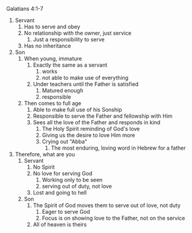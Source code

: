 Galatians 4:1-7

1. Servant
   1. Has to serve and obey
   2. No relationship with the owner, just service
      1. Just a responsibility to serve
   3. Has no inheritance
2. Son
   1. When young, immature
      1. Exactly the same as a servant
         1. works
         2. not able to make use of everything
      2. Under teachers until the Father is satisfied
         1. Matured enough
         2. responsible
   2. Then comes to full age
      1. Able to make full use of his Sonship
      2. Responsible to serve the Father and fellowship with Him
      3. Sees all the love of the Father and responds in kind
         1. The Holy Spirit reminding of God's love
         2. Giving us the desire to love Him more
         3. Crying out "Abba"
            1. The most enduring, loving word in Hebrew for a father
3. Therefore, what are you
   1. Servant
      1. No Spirit
      2. No love for serving God
         1. Working only to be seen
         2. serving out of duty, not love
      3. Lost and going to hell
   2. Son
      1. The Spirit of God moves them to serve out of love, not duty
         1. Eager to serve God
         2. Focus is on showing love to the Father, not on the service
      2. All of heaven is theirs